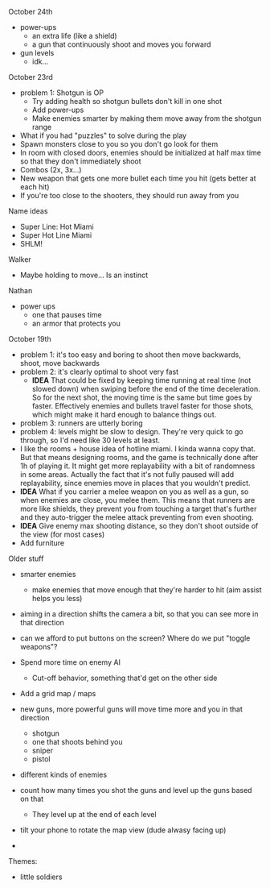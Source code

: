 October 24th
- power-ups
    + an extra life (like a shield)
    + a gun that continuously shoot and moves you forward
- gun levels
    + idk...

October 23rd
- problem 1: Shotgun is OP
    - Try adding health so shotgun bullets don't kill in one shot
    - Add power-ups
    - Make enemies smarter by making them move away from the shotgun range
- What if you had "puzzles" to solve during the play
- Spawn monsters close to you so you don't go look for them
- In room with closed doors, enemies should be initialized at half max time so that they don't immediately shoot
- Combos (2x, 3x...)
- New weapon that gets one more bullet each time you hit (gets better at each hit)
- If you're too close to the shooters, they should run away from you

Name ideas
- Super Line: Hot Miami
- Super Hot Line Miami
- SHLM!

Walker
- Maybe holding to move... Is an instinct

Nathan
- power ups
    + one that pauses time
    + an armor that protects you

October 19th
- problem 1: it's too easy and boring to shoot then move backwards, shoot, move backwards
- problem 2: it's clearly optimal to shoot very fast
    + **IDEA** That could be fixed by keeping time running at real time (not slowed down) when swiping before the end of the time deceleration. So for the next shot, the moving time is the same but time goes by faster. Effectively enemies and bullets travel faster for those shots, which might make it hard enough to balance things out.
- problem 3: runners are utterly boring
- problem 4: levels might be slow to design. They're very quick to go through, so I'd need like 30 levels at least.
- I like the rooms + house idea of hotline miami. I kinda wanna copy that. But that means designing rooms, and the game is technically done after 1h of playing it. It might get more replayability with a bit of randomness in some areas. Actually the fact that it's not fully paused will add replayability, since enemies move in places that you wouldn't predict.
- **IDEA** What if you carrier a melee weapon on you as well as a gun, so when enemies are close, you melee them. This means that runners are more like shields, they prevent you from touching a target that's further and they auto-trigger the melee attack preventing from even shooting.
- **IDEA** Give enemy max shooting distance, so they don't shoot outside of the view (for most cases)
- Add furniture


Older stuff
- smarter enemies
    + make enemies that move enough that they're harder to hit (aim assist helps you less)
- aiming in a direction shifts the camera a bit, so that you can see more in that direction



- can we afford to put buttons on the screen? Where do we put "toggle weapons"?
- Spend more time on enemy AI
    + Cut-off behavior, something that'd get on the other side
- Add a grid map / maps
- new guns, more powerful guns will move time more and you in that direction
    + shotgun
    + one that shoots behind you
    + sniper
    + pistol
- different kinds of enemies
- count how many times you shot the guns and level up the guns based on that
    + They level up at the end of each level
- tilt your phone to rotate the map view (dude alwasy facing up)
- 


Themes:
- little soldiers

